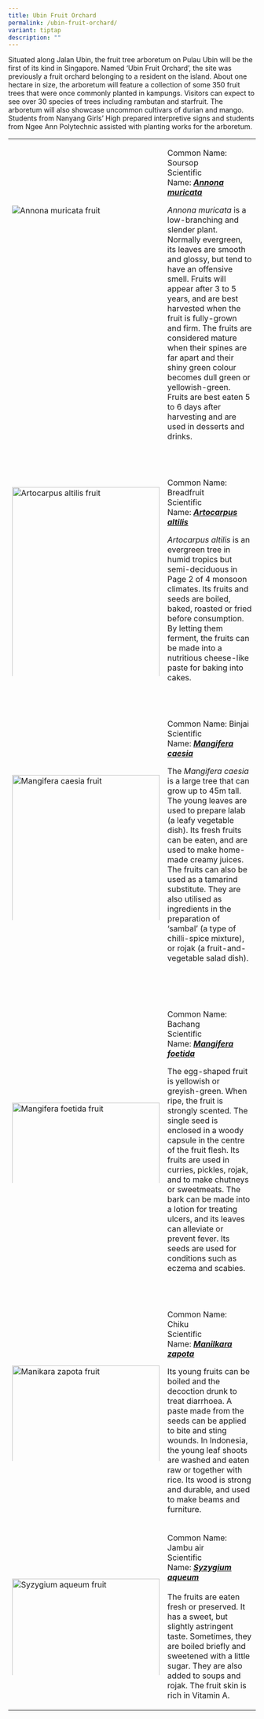 ```yaml
---
title: Ubin Fruit Orchard
permalink: /ubin-fruit-orchard/
variant: tiptap
description: ""
---
```

<p>Situated along Jalan Ubin, the fruit tree arboretum on Pulau Ubin will
be the first of its kind in Singapore. Named ‘Ubin Fruit Orchard’, the
site was previously a fruit orchard belonging to a resident on the island.
About one hectare in size, the arboretum will feature a collection of some
350 fruit trees that were once commonly planted in kampungs. Visitors can
expect to see over 30 species of trees including rambutan and starfruit.
The arboretum will also showcase uncommon cultivars of durian and mango.
Students from Nanyang Girls’ High prepared interpretive signs and students
from Ngee Ann Polytechnic assisted with planting works for the arboretum.</p>
<table style="minWidth: 50px">
<colgroup>
<col>
<col>
</colgroup>
<tbody>
<tr>
<td rowspan="1" colspan="1">
<p>
<br>
</p>
<div class="isomer-image-wrapper">
<img style="box-sizing: border-box; border-style: none; max-width: 100%; display: block; width: auto; padding: 10px 0px 20px; height: auto !important; min-width: 0px;" height="405" width="300" alt="Annona muricata fruit" src="https://www.nparks.gov.sg/-/media/ubin/flora-pictures/annona-muricata.png?h=405&amp;w=300">
</div>
</td>
<td rowspan="1" colspan="1">
<p>Common Name: Soursop&nbsp;
<br>Scientific Name:&nbsp;<strong><em><a href="https://www.nparks.gov.sg/florafaunaweb/flora/3/2/3258" rel="noopener noreferrer nofollow" target="_blank">Annona muricata</a></em></strong>
</p>
<p><em>Annona muricata</em> is a low-branching and slender plant. Normally
evergreen, its leaves are smooth and glossy, but tend to have an offensive
smell. Fruits will appear after 3 to 5 years, and are best harvested when
the fruit is fully-grown and firm. The fruits are considered mature when
their spines are far apart and their shiny green colour becomes dull green
or yellowish-green. Fruits are best eaten 5 to 6 days after harvesting
and are used in desserts and drinks.</p>
<p></p>
</td>
</tr>
<tr>
<td rowspan="1" colspan="1">
<p>&nbsp;</p>
<div class="isomer-image-wrapper">
<img style="box-sizing: border-box; border-style: none; max-width: 100%; display: block; width: 300px; padding: 10px 0px 20px; height: 414px; min-width: 0px;" height="auto" width="100%" alt="Artocarpus altilis fruit" src="https://www.nparks.gov.sg/-/media/ubin/flora-pictures/artocarpus-altilis.png?h=414&amp;w=300">
</div>
</td>
<td rowspan="1" colspan="1">
<p>&nbsp;</p>
<p>Common Name: Breadfruit&nbsp;
<br>Scientific Name:&nbsp;<strong><em><a href="https://www.nparks.gov.sg/florafaunaweb/flora/2/7/2731" rel="noopener noreferrer nofollow" target="_blank">Artocarpus altilis</a></em></strong>
</p>
<p><em>Artocarpus altilis</em> is an evergreen tree in humid tropics but semi-deciduous
in Page 2 of 4 monsoon climates. Its fruits and seeds are boiled, baked,
roasted or fried before consumption. By letting them ferment, the fruits
can be made into a nutritious cheese-like paste for baking into cakes.</p>
</td>
</tr>
<tr>
<td rowspan="1" colspan="1">
<p>&nbsp;</p>
<div class="isomer-image-wrapper">
<img style="box-sizing: border-box; border-style: none; max-width: 100%; display: block; width: 300px; padding: 10px 0px 20px; height: 325px; min-width: 0px;" height="auto" width="100%" alt="Mangifera caesia fruit" src="https://www.nparks.gov.sg/-/media/ubin/flora-pictures/mangifera-caesia.png?h=325&amp;w=300">
</div>
</td>
<td rowspan="1" colspan="1">
<p>&nbsp;</p>
<p>Common Name: Binjai&nbsp;
<br>Scientific Name:&nbsp;<strong><em><a href="https://www.nparks.gov.sg/florafaunaweb/flora/3/0/3011" rel="noopener noreferrer nofollow" target="_blank">Mangifera caesia</a></em></strong>&nbsp;
&nbsp; &nbsp; &nbsp;</p>
<p>The <em>Mangifera caesia</em> is a large tree that can grow up to 45m tall.
The young leaves are used to prepare lalab (a leafy vegetable dish). Its
fresh fruits can be eaten, and are used to make home-made creamy juices.
The fruits can also be used as a tamarind substitute. They are also utilised
as ingredients in the preparation of ‘sambal’ (a type of chilli-spice mixture),
or rojak (a fruit-and-vegetable salad dish).
<br>&nbsp;</p>
</td>
</tr>
<tr>
<td rowspan="1" colspan="1">
<p>&nbsp;</p>
<div class="isomer-image-wrapper">
<img style="box-sizing: border-box; border-style: none; max-width: 100%; display: block; width: 300px; padding: 10px 0px 20px; height: 193px; min-width: 0px;" height="auto" width="100%" alt="Mangifera foetida fruit" src="https://www.nparks.gov.sg/-/media/ubin/flora-pictures/mangifera-foetida.png?h=193&amp;w=300">
</div>
</td>
<td rowspan="1" colspan="1">
<p>&nbsp;</p>
<p>Common Name: Bachang
<br>Scientific Name:&nbsp;<strong><em><a href="https://www.nparks.gov.sg/florafaunaweb/flora/3/0/3012" rel="noopener noreferrer nofollow" target="_blank">Mangifera foetida</a></em></strong>
</p>
<p>The egg-shaped fruit is yellowish or greyish-green. When ripe, the fruit
is strongly scented. The single seed is enclosed in a woody capsule in
the centre of the fruit flesh. Its fruits are used in curries, pickles,
rojak, and to make chutneys or sweetmeats. The bark can be made into a
lotion for treating ulcers, and its leaves can alleviate or prevent fever.
Its seeds are used for conditions such as eczema and scabies.</p>
</td>
</tr>
<tr>
<td rowspan="1" colspan="1">
<p>&nbsp;</p>
<div class="isomer-image-wrapper">
<img style="box-sizing: border-box; border-style: none; max-width: 100%; display: block; width: 300px; padding: 10px 0px 20px; height: 224px; min-width: 0px;" height="auto" width="100%" alt="Manikara zapota fruit" src="https://www.nparks.gov.sg/-/media/ubin/flora-pictures/manilkara-zapota.png?h=224&amp;w=300">
</div>
</td>
<td rowspan="1" colspan="1">
<p>&nbsp;</p>
<p>Common Name: Chiku&nbsp;
<br>Scientific Name:&nbsp;<strong><em><a href="https://www.nparks.gov.sg/florafaunaweb/flora/3/0/3014" rel="noopener noreferrer nofollow" target="_blank">Manilkara zapota</a></em></strong>&nbsp;</p>
<p>Its young fruits can be boiled and the decoction drunk to treat diarrhoea.
A paste made from the seeds can be applied to bite and sting wounds. In
Indonesia, the young leaf shoots are washed and eaten raw or together with
rice. Its wood is strong and durable, and used to make beams and furniture.</p>
</td>
</tr>
<tr>
<td rowspan="1" colspan="1">
<p>&nbsp;</p>
<div class="isomer-image-wrapper">
<img style="box-sizing: border-box; border-style: none; max-width: 100%; display: block; width: 300px; padding: 10px 0px 20px; height: 226px; min-width: 0px;" height="auto" width="100%" alt="Syzygium aqueum fruit" src="https://www.nparks.gov.sg/-/media/ubin/flora-pictures/syzygium-aqueum.png?h=226&amp;w=300">
</div>
</td>
<td rowspan="1" colspan="1">
<p>Common Name: Jambu air&nbsp;
<br>Scientific Name:&nbsp;<strong><em><a href="https://www.nparks.gov.sg/florafaunaweb/flora/3/1/3153" rel="noopener noreferrer nofollow" target="_blank">Syzygium aqueum</a></em></strong>
<br>&nbsp;
<br>The fruits are eaten fresh or preserved. It has a sweet, but slightly
astringent taste. Sometimes, they are boiled briefly and sweetened with
a little sugar. They are also added to soups and rojak. The fruit skin
is rich in Vitamin A.</p>
</td>
</tr>
</tbody>
</table>
<p></p>